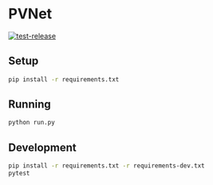 # PVNet
[![test-release](https://github.com/openclimatefix/PVNet/actions/workflows/test-release.yml/badge.svg)](https://github.com/openclimatefix/PVNet/actions/workflows/test-release.yml)

## Setup
```bash
pip install -r requirements.txt
```

## Running
```bash
python run.py
```

## Development
```bash
pip install -r requirements.txt -r requirements-dev.txt
pytest
```
